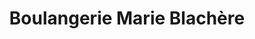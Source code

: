 ---
title: "Boulangerie Marie Blachère"
url: /cazeres/boulangerie-marie-blachere/
shop: boulangerie
---